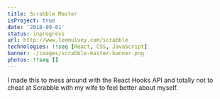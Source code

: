 ```yaml
---
title: Scrabble Master
isProject: true
date: '2018-09-01'
status: inprogress
url: http://www.leemulvey.com/scrabble
technologies: !!seq [React, CSS, JavaScript]
banner: ./images/scrabble-master-banner.png
photos: !!seq []
---
```


I made this to mess around with the React Hooks API and totally not to cheat at Scrabble with my wife to feel better about myself.
